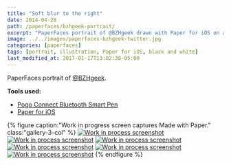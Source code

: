 ```yaml
---
title: "Soft blur to the right"
date: 2014-04-28
path: /paperfaces/bzhgeek-portrait/
excerpt: "PaperFaces portrait of @BZHgeek drawn with Paper for iOS on an iPad."
image: ../../images/paperfaces-bzhgeek-twitter.jpg
categories: [paperfaces]
tags: [portrait, illustration, Paper for iOS, black and white]
last_modified_at: 2017-01-17T13:02:38-05:00
---
```


PaperFaces portrait of [@BZHgeek](https://twitter.com/BZHgeek).

**Tools used:**

- [Pogo Connect Bluetooth Smart Pen](https://www.amazon.com/gp/product/B009K448L4/ref=as_li_ss_tl?ie=UTF8&camp=1789&creative=390957&creativeASIN=B009K448L4&linkCode=as2&tag=mademist-20)
- [Paper for iOS](https://paper.bywetransfer.com/)

{% figure caption:"Work in progress screen captures Made with Paper." class:"gallery-3-col" %}
[![Work in process screenshot](../../images/paperfaces-bzhgeek-process-1-600.jpg)](../../images/paperfaces-bzhgeek-process-1-lg.jpg)
[![Work in process screenshot](../../images/paperfaces-bzhgeek-process-2-600.jpg)](../../images/paperfaces-bzhgeek-process-2-lg.jpg)
[![Work in process screenshot](../../images/paperfaces-bzhgeek-process-3-600.jpg)](../../images/paperfaces-bzhgeek-process-3-lg.jpg)
[![Work in process screenshot](../../images/paperfaces-bzhgeek-process-4-600.jpg)](../../images/paperfaces-bzhgeek-process-4-lg.jpg)
[![Work in process screenshot](../../images/paperfaces-bzhgeek-process-5-600.jpg)](../../images/paperfaces-bzhgeek-process-5-lg.jpg)
[![Work in process screenshot](../../images/paperfaces-bzhgeek-process-6-600.jpg)](../../images/paperfaces-bzhgeek-process-6-lg.jpg)
{% endfigure %}
